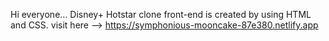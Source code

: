 Hi everyone...
Disney+ Hotstar clone front-end is created by using HTML and CSS.
visit here --> https://symphonious-mooncake-87e380.netlify.app
